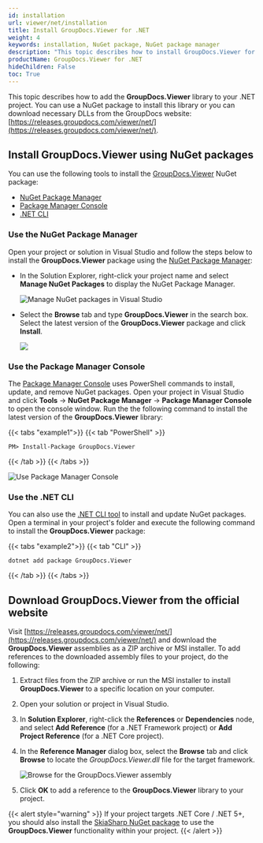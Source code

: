 ```yaml
---
id: installation
url: viewer/net/installation
title: Install GroupDocs.Viewer for .NET
weight: 4
keywords: installation, NuGet package, NuGet package manager
description: "This topic describes how to install GroupDocs.Viewer for .NET."
productName: GroupDocs.Viewer for .NET
hideChildren: False
toc: True
---
```

This topic describes how to add the **GroupDocs.Viewer** library to your .NET project. You can use a NuGet package to install this library or you can download necessary DLLs from the GroupDocs website: [https://releases.groupdocs.com/viewer/net/](https://releases.groupdocs.com/viewer/net/).

## Install GroupDocs.Viewer using NuGet packages

You can use the following tools to install the [GroupDocs.Viewer](https://www.nuget.org/packages/GroupDocs.Viewer) NuGet package: 

 * [NuGet Package Manager](#use-the-nuget-package-manager-in-visual-studio)
 * [Package Manager Console](#use-the-package-manager-console-in-visual-studio)
 * [.NET CLI](#use-the-net-cli)

### Use the NuGet Package Manager

Open your project or solution in Visual Studio and follow the steps below to install the **GroupDocs.Viewer** package using the [NuGet Package Manager](https://learn.microsoft.com/en-us/nuget/consume-packages/install-use-packages-visual-studio):

* In the Solution Explorer, right-click your project name and select **Manage NuGet Packages** to display the NuGet Package Manager.

    ![Manage NuGet packages in Visual Studio](/viewer/net/images/getting-started/installation/manage-nuget-packages.png)

* Select the **Browse** tab and type **GroupDocs.Viewer** in the search box. Select the latest version of the **GroupDocs.Viewer** package and click **Install**.

    ![](/viewer/net/images/getting-started/installation/install-nuget-package.png)

### Use the Package Manager Console

The [Package Manager Console](https://learn.microsoft.com/en-us/nuget/consume-packages/install-use-packages-powershell) uses PowerShell commands to install, update, and remove NuGet packages. Open your project in Visual Studio and click **Tools** -> **NuGet Package Manager** -> **Package Manager Console** to open the console window. Run the the following command to install the latest version of the **GroupDocs.Viewer** library:

{{< tabs "example1">}}
{{< tab "PowerShell" >}}
```
PM> Install-Package GroupDocs.Viewer
```
{{< /tab >}}
{{< /tabs >}}

![Use Package Manager Console ](/viewer/net/images/getting-started/installation/package-manager-console.png)

### Use the .NET CLI

You can also use the [.NET CLI tool](https://docs.microsoft.com/en-us/dotnet/core/tools/) to install and update NuGet packages. Open a terminal in your project's folder and execute the following command to install the **GroupDocs.Viewer** package:

{{< tabs "example2">}}
{{< tab "CLI" >}}
```
dotnet add package GroupDocs.Viewer
```
{{< /tab >}}
{{< /tabs >}}

## Download GroupDocs.Viewer from the official website

Visit [https://releases.groupdocs.com/viewer/net/](https://releases.groupdocs.com/viewer/net/) and download the **GroupDocs.Viewer** assemblies as a ZIP archive or MSI installer. To add references to the downloaded assembly files to your project, do the following:

1. Extract files from the ZIP archive or run the MSI installer to install **GroupDocs.Viewer** to a specific location on your computer.
2. Open your solution or project in Visual Studio.
3. In **Solution Explorer**, right-click the **References** or **Dependencies** node, and select **Add Reference** (for a .NET Framework project) or **Add Project Reference** (for a .NET Core project).
4. In the **Reference Manager** dialog box, select the **Browse** tab and click **Browse** to locate the _GroupDocs.Viewer.dll_ file for the target framework.

    ![Browse for the GroupDocs.Viewer assembly](/viewer/net/images/getting-started/installation/browse-for-groupdocs-dll.png)

5. Click **OK** to add a reference to the **GroupDocs.Viewer** library to your project.

{{< alert style="warning" >}}
If your project targets .NET Core / .NET 5+, you should also install the [SkiaSharp NuGet package](https://www.nuget.org/packages/SkiaSharp/) to use the **GroupDocs.Viewer** functionality within your project.
{{< /alert >}}
